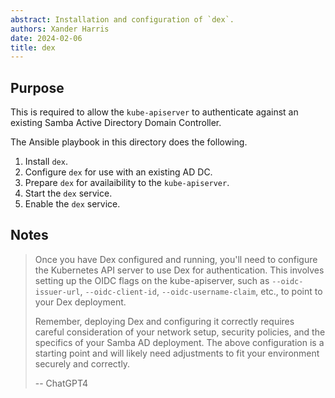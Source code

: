 ```yaml
---
abstract: Installation and configuration of `dex`.
authors: Xander Harris
date: 2024-02-06
title: dex
---
```


## Purpose

This is required to allow the `kube-apiserver` to authenticate
against an existing Samba Active Directory Domain Controller.

The Ansible playbook in this directory does the following.

1. Install `dex`.
2. Configure `dex` for use with an existing AD DC.
3. Prepare `dex` for availaibility to the `kube-apiserver`.
4. Start the `dex` service.
5. Enable the `dex` service.

## Notes

> Once you have Dex configured and running, you'll need to configure the
> Kubernetes API server to use Dex for authentication. This involves
> setting up the OIDC flags on the kube-apiserver, such as
> `--oidc-issuer-url`, `--oidc-client-id`, `--oidc-username-claim`, etc.,
> to point to your Dex deployment.
>
> Remember, deploying Dex and configuring it correctly requires careful
> consideration of your network setup, security policies, and the
> specifics of your Samba AD deployment. The above configuration is a
> starting point and will likely need adjustments to fit your
> environment securely and correctly.
>
> -- ChatGPT4
